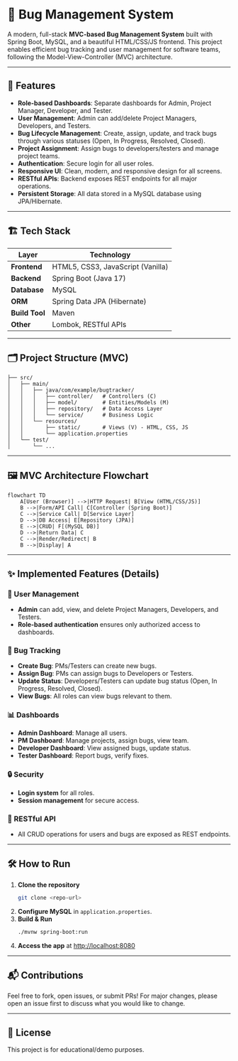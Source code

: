 # 🐞 Bug Management System

A modern, full-stack **MVC-based Bug Management System** built with Spring Boot, MySQL, and a beautiful HTML/CSS/JS frontend. This project enables efficient bug tracking and user management for software teams, following the Model-View-Controller (MVC) architecture.

---

## 🚀 Features

- **Role-based Dashboards**: Separate dashboards for Admin, Project Manager, Developer, and Tester.
- **User Management**: Admin can add/delete Project Managers, Developers, and Testers.
- **Bug Lifecycle Management**: Create, assign, update, and track bugs through various statuses (Open, In Progress, Resolved, Closed).
- **Project Assignment**: Assign bugs to developers/testers and manage project teams.
- **Authentication**: Secure login for all user roles.
- **Responsive UI**: Clean, modern, and responsive design for all screens.
- **RESTful APIs**: Backend exposes REST endpoints for all major operations.
- **Persistent Storage**: All data stored in a MySQL database using JPA/Hibernate.

---

## 🏗️ Tech Stack

| Layer          | Technology                        |
| -------------- | --------------------------------- |
| **Frontend**   | HTML5, CSS3, JavaScript (Vanilla) |
| **Backend**    | Spring Boot (Java 17)             |
| **Database**   | MySQL                             |
| **ORM**        | Spring Data JPA (Hibernate)       |
| **Build Tool** | Maven                             |
| **Other**      | Lombok, RESTful APIs              |

---

## 🗂️ Project Structure (MVC)

```
├── src/
│   ├── main/
│   │   ├── java/com/example/bugtracker/
│   │   │   ├── controller/   # Controllers (C)
│   │   │   ├── model/        # Entities/Models (M)
│   │   │   ├── repository/   # Data Access Layer
│   │   │   └── service/      # Business Logic
│   │   └── resources/
│   │       ├── static/       # Views (V) - HTML, CSS, JS
│   │       └── application.properties
│   └── test/
│       └── ...
```

---

## 🖼️ MVC Architecture Flowchart

```mermaid
flowchart TD
    A[User (Browser)] -->|HTTP Request| B[View (HTML/CSS/JS)]
    B -->|Form/API Call| C[Controller (Spring Boot)]
    C -->|Service Call| D[Service Layer]
    D -->|DB Access| E[Repository (JPA)]
    E -->|CRUD| F[(MySQL DB)]
    D -->|Return Data| C
    C -->|Render/Redirect| B
    B -->|Display| A
```

---

## ✨ Implemented Features (Details)

### 👤 User Management

- **Admin** can add, view, and delete Project Managers, Developers, and Testers.
- **Role-based authentication** ensures only authorized access to dashboards.

### 🐛 Bug Tracking

- **Create Bug**: PMs/Testers can create new bugs.
- **Assign Bug**: PMs can assign bugs to Developers or Testers.
- **Update Status**: Developers/Testers can update bug status (Open, In Progress, Resolved, Closed).
- **View Bugs**: All roles can view bugs relevant to them.

### 📊 Dashboards

- **Admin Dashboard**: Manage all users.
- **PM Dashboard**: Manage projects, assign bugs, view team.
- **Developer Dashboard**: View assigned bugs, update status.
- **Tester Dashboard**: Report bugs, verify fixes.

### 🔒 Security

- **Login system** for all roles.
- **Session management** for secure access.

### 📡 RESTful API

- All CRUD operations for users and bugs are exposed as REST endpoints.

---

## 🛠️ How to Run

1. **Clone the repository**
   ```sh
   git clone <repo-url>
   ```
2. **Configure MySQL** in `application.properties`.
3. **Build & Run**
   ```sh
   ./mvnw spring-boot:run
   ```
4. **Access the app** at [http://localhost:8080](http://localhost:8080)

---

## 📬 Contributions

Feel free to fork, open issues, or submit PRs! For major changes, please open an issue first to discuss what you would like to change.

---

## 📄 License

This project is for educational/demo purposes.
